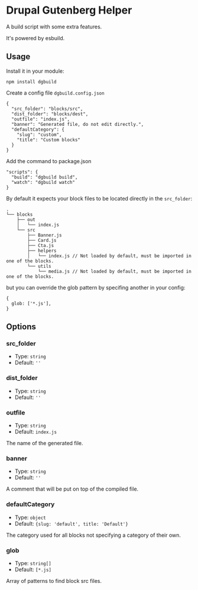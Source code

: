 # Drupal Gutenberg Helper

A build script with some extra features.

It's powered by esbuild.


## Usage

Install it in your module:

```
npm install dgbuild
```

Create a config file `dgbuild.config.json`

```
{
  "src_folder": "blocks/src",
  "dist_folder": "blocks/dest",
  "outfile": "index.js",
  "banner": "Generated file, do not edit directly.",
  "defaultCategory": {
    "slug": "custom",
    "title": "Custom blocks"
  }
}
```

Add the command to package.json

```
"scripts": {
  "build": "dgbuild build",
  "watch": "dgbuild watch"
}
```

By default it expects your block files to be located directly in the `src_folder`:

```
.
└── blocks
    ├── out
    │   └── index.js
    └── src
        ├── Banner.js
        ├── Card.js
        ├── Cta.js
        ├── helpers
        │   └── index.js // Not loaded by default, must be imported in one of the blocks.
        └── utils
            └── media.js // Not loaded by default, must be imported in one of the blocks.
```

but you can override the glob pattern by specifing another in your config:

```
{
  glob: ['*.js'],
}
```

## Options

### src_folder

* Type: `string`
* Default: `''`

### dist_folder

* Type: `string`
* Default: `''`

### outfile

* Type: `string`
* Default: `index.js`

The name of the generated file. 

### banner

* Type: `string`
* Default: `''`

A comment that will be put on top of the compiled file.

### defaultCategory

* Type: `object`
* Default: `{slug: 'default', title: 'Default'}`

The category used for all blocks not specifying a category of their own.

### glob

* Type: `string[]`
* Default: `[*.js]`

Array of patterns to find block src files.